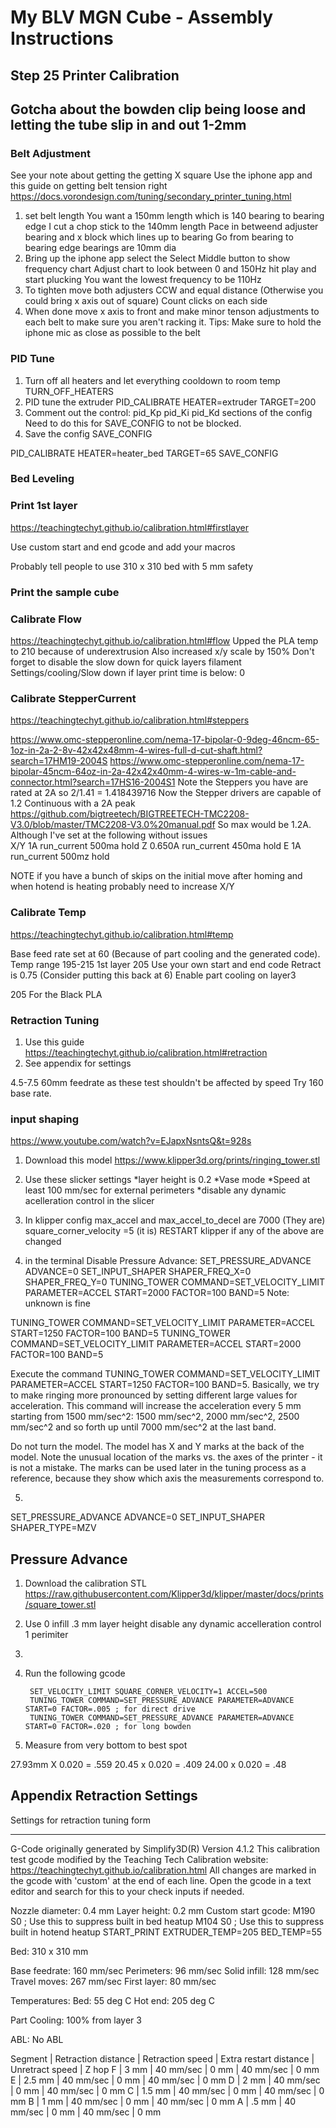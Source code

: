 # My BLV MGN Cube - Assembly Instructions

## Step 25 Printer Calibration

## Gotcha about the bowden clip being loose and letting the tube slip in and out 1-2mm

### Belt Adjustment
See your note about getting the getting X square 
Use the iphone app and this guide on getting belt tension right
https://docs.vorondesign.com/tuning/secondary_printer_tuning.html

1. set belt length
   You want a 150mm length which is 140 bearing to bearing edge
   I cut a chop stick to the 140mm length
   Pace in betweend adjuster bearing and x block which lines up to bearing
   Go from bearing to bearing edge bearings are 10mm dia
2. Bring up the iphone app select the Select Middle button to show frequency chart
   Adjust chart to look between 0 and 150Hz
   hit play and start plucking You want the lowest frequency to be 110Hz
3. To tighten move both adjusters CCW and equal distance (Otherwise you could bring x axis out of square)
   Count clicks on each side
4. When done move x axis to front and make minor tenson adjustments to each belt to make sure you aren't racking it.
Tips: Make sure to hold the iphone mic as close as possible to the belt


### PID Tune
1. Turn off all heaters and let everything cooldown to room temp
   TURN_OFF_HEATERS
2. PID tune the extruder
   PID_CALIBRATE HEATER=extruder TARGET=200
3. Comment out the control: pid_Kp pid_Ki pid_Kd sections of the config
   Need to do this for SAVE_CONFIG to not be blocked.
3. Save the config
   SAVE_CONFIG

PID_CALIBRATE HEATER=heater_bed TARGET=65
SAVE_CONFIG

### Bed Leveling

### Print 1st layer
https://teachingtechyt.github.io/calibration.html#firstlayer

Use custom start and end gcode and add your macros

Probably tell people to use 310 x 310 bed with 5 mm safety

### Print the sample cube

### Calibrate Flow
https://teachingtechyt.github.io/calibration.html#flow
Upped the PLA temp to 210 because of underextrusion
Also increased x/y scale by 150%
Don't forget to disable the slow down for quick layers 
filament Settings/cooling/Slow down if layer print time is below: 0


### Calibrate StepperCurrent
https://teachingtechyt.github.io/calibration.html#steppers

https://www.omc-stepperonline.com/nema-17-bipolar-0-9deg-46ncm-65-1oz-in-2a-2-8v-42x42x48mm-4-wires-full-d-cut-shaft.html?search=17HM19-2004S
https://www.omc-stepperonline.com/nema-17-bipolar-45ncm-64oz-in-2a-42x42x40mm-4-wires-w-1m-cable-and-connector.html?search=17HS16-2004S1
Note the Steppers you have are rated at 2A so 2/1.41 = 1.418439716
Now the Stepper drivers are capable of 1.2 Continuous with a 2A peak
https://github.com/bigtreetech/BIGTREETECH-TMC2208-V3.0/blob/master/TMC2208-V3.0%20manual.pdf
So max would be 1.2A. Although I've set at the following without issues  
X/Y 1A run_current
500ma hold
Z 0.650A run_current
450ma hold
E 1A run_current
500mz hold

NOTE if you have a bunch of skips on the initial move after homing and when hotend is heating probably need to increase X/Y

### Calibrate Temp
https://teachingtechyt.github.io/calibration.html#temp

Base feed rate set at 60 (Because of part cooling and the generated code). Temp range 195-215 1st layer 205
Use your own start and end code
Retract is 0.75 (Consider putting this back at 6)
Enable part cooling on layer3

205 For the Black PLA

### Retraction Tuning

1. Use this guide
   https://teachingtechyt.github.io/calibration.html#retraction
2. See appendix for settings

4.5-7.5
60mm feedrate as these test shouldn't be affected by speed Try 160 base rate.


### input shaping
https://www.youtube.com/watch?v=EJapxNsntsQ&t=928s

1. Download this model
  https://www.klipper3d.org/prints/ringing_tower.stl
2. Use these slicker settings
   *layer height is 0.2
   *Vase mode
   *Speed at least 100 mm/sec for external perimeters
   *disable any dynamic acelleration control in the slicer
3. In klipper config
   max_accel and max_accel_to_decel are 7000 (They are)
   square_corner_velocity =5 (it is)
   RESTART klipper if any of the above are changed

4. in the terminal
Disable Pressure Advance:
SET_PRESSURE_ADVANCE ADVANCE=0
SET_INPUT_SHAPER SHAPER_FREQ_X=0 SHAPER_FREQ_Y=0
TUNING_TOWER COMMAND=SET_VELOCITY_LIMIT PARAMETER=ACCEL START=2000 FACTOR=100 BAND=5
  Note: unknown is fine

TUNING_TOWER COMMAND=SET_VELOCITY_LIMIT PARAMETER=ACCEL START=1250 FACTOR=100 BAND=5
TUNING_TOWER COMMAND=SET_VELOCITY_LIMIT PARAMETER=ACCEL START=2000 FACTOR=100 BAND=5

Execute the command TUNING_TOWER COMMAND=SET_VELOCITY_LIMIT PARAMETER=ACCEL START=1250 FACTOR=100 BAND=5. Basically, we try to make ringing more pronounced by setting different large values for acceleration. This command will increase the acceleration every 5 mm starting from 1500 mm/sec^2: 1500 mm/sec^2, 2000 mm/sec^2, 2500 mm/sec^2 and so forth up until 7000 mm/sec^2 at the last band.

Do not turn the model. The model has X and Y marks at the back of the model. Note the unusual location of the marks vs. the axes of the printer - it is not a mistake. The marks can be used later in the tuning process as a reference, because they show which axis the measurements correspond to.

5.
SET_PRESSURE_ADVANCE ADVANCE=0
SET_INPUT_SHAPER SHAPER_TYPE=MZV

## Pressure Advance
1. Download the calibration STL  
https://raw.githubusercontent.com/Klipper3d/klipper/master/docs/prints/square_tower.stl
2. Use 0 infill .3 mm layer height disable any dynamic accelleration control 1 perimiter
3. 
3. Run the following gcode


        SET_VELOCITY_LIMIT SQUARE_CORNER_VELOCITY=1 ACCEL=500
        TUNING_TOWER COMMAND=SET_PRESSURE_ADVANCE PARAMETER=ADVANCE START=0 FACTOR=.005 ; for direct drive
        TUNING_TOWER COMMAND=SET_PRESSURE_ADVANCE PARAMETER=ADVANCE START=0 FACTOR=.020 ; for long bowden

4. Measure from very bottom to best spot

27.93mm X 0.020 = .559
20.45 x 0.020 = .409
24.00 x 0.020 = .48


## Appendix Retraction Settings  

Settings for retraction tuning form
_________________________________________________________________________

G-Code originally generated by Simplify3D(R) Version 4.1.2
This calibration test gcode modified by the Teaching Tech Calibration website: https://teachingtechyt.github.io/calibration.html
All changes are marked in the gcode with 'custom' at the end of each line. Open the gcode in a text editor and search for this to your check inputs if needed.


Nozzle diameter: 0.4 mm
Layer height: 0.2 mm
Custom start gcode:
M190 S0 ; Use this to suppress built in bed heatup
M104 S0 ; Use this to suppress built in hotend heatup
START_PRINT EXTRUDER_TEMP=205 BED_TEMP=55


Bed: 310 x 310 mm

Base feedrate: 160 mm/sec
Perimeters: 96 mm/sec
Solid infill: 128 mm/sec
Travel moves: 267 mm/sec
First layer: 80 mm/sec

Temperatures:
Bed: 55 deg C
Hot end: 205 deg C


Part Cooling: 100% from layer 3


ABL: No ABL

Segment | Retraction distance | Retraction speed | Extra restart distance | Unretract speed | Z hop
   F    |          3 mm       |     40 mm/sec    |        0       mm      | 40 mm/sec       |  0 mm
   E    |          2.5 mm       |     40 mm/sec    |        0       mm      | 40 mm/sec       |  0 mm
   D    |          2 mm       |     40 mm/sec    |        0       mm      | 40 mm/sec       |  0 mm
   C    |          1.5 mm       |     40 mm/sec    |        0       mm      | 40 mm/sec       |  0 mm
   B    |          1 mm       |     40 mm/sec    |        0       mm      | 40 mm/sec       |  0 mm
   A    |          .5 mm       |     40 mm/sec    |        0       mm      | 40 mm/sec       |  0 mm
